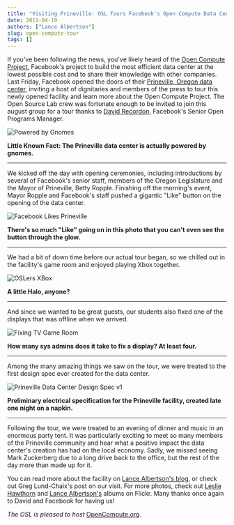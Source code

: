 ```yaml
---
title: "Visiting Prineville: OSL Tours Facebook's Open Compute Data Center"
date: 2011-04-19
authors: ["Lance Albertson"]
slug: open-compute-tour
tags: []
---
```


If you've been following the news, you've likely heard of the [Open Compute Project](http://opencompute.org/),
Facebook's project to build the most efficient data center at the lowest possible cost and to share their knowledge with
other companies. Last Friday, Facebook opened the doors of their
[Prineville, Oregon data center](https://www.facebook.com/prinevilledatacenter), inviting a host of dignitaries and
members of the press to tour this newly opened facility and learn more about the Open Compute Project. The Open Source
Lab crew was fortunate enough to be invited to join this august group for a tour thanks to
[David Recordon](http://davidrecordon.com/), Facebook's Senior Open Programs Manager.

![Powered by Gnomes](/images/Powered_by_Gnomes.jpg)

**Little Known Fact: The Prineville data center is actually powered by gnomes.**

---

We kicked off the day with opening ceremonies, including introductions by several of Facebook's senior staff, members of
the Oregon Legislature and the Mayor of Prineville, Betty Ropple. Finishing off the morning's event, Mayor Ropple and
Facebook's staff pushed a gigantic "Like" button on the opening of the data center.

![Facebook Likes Prineville](/images/Facebook_Likes_Prineville.jpg)

**There's so much "Like" going on in this photo that you can't even see the button through the glow.**

---

We had a bit of down time before our actual tour began, so we chilled out in the facility's game room and enjoyed
playing Xbox together.

![OSLers XBox](/images/OSLers_XBOX.jpg)

**A little Halo, anyone?**

---

And since we wanted to be great guests, our students also fixed one of the displays that was offline when we arrived.

![Fixing TV Game Room](/images/Fixing_TV_Game_Room.jpg)

**How many sys admins does it take to fix a display? At least four.**

---

Among the many amazing things we saw on the tour, we were treated to the first design spec ever created for the data
center.

![Prineville Data Center Design Spec v1](/images/Prineville_Data_Center_Design_Spec_v1.jpg)

**Preliminary electrical specification for the Prineville facility, created late one night on a napkin.**

---

Following the tour, we were treated to an evening of dinner and music in an enormous party tent. It was particularly
exciting to meet so many members of the Prineville community and hear what a positive impact the data center's creation
has had on the local economy. Sadly, we missed seeing Mark Zuckerberg due to a long drive back to the office, but the
rest of the day more than made up for it.

You can read more about the facility on
[Lance Albertson's blog](http://www.lancealbertson.com/2011/04/facebook-prineville-datacenter/), or check out Greg
Lund-Chaix's post on our visit. For more photos, check out
[Leslie Hawthorn](http://www.flickr.com/photos/lesliehawthorn/sets/72157626533387248/) and
[Lance Albertson's](http://www.flickr.com/photos/ramereth/sets/72157626388292459/) albums on Flickr. Many thanks once
again to David and Facebook for having us!

_The OSL is pleased to host_ [OpenCompute.org](http://opencompute.org/).
